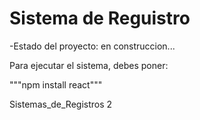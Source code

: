 <h1> Sistema de Reguistro </h1>

-Estado del proyecto: en construccion...

Para ejecutar el sistema, debes poner: 

"""npm install react"""

Sistemas_de_Registros 2

